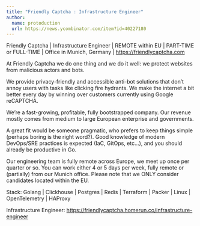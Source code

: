 ```yaml
---
title: "Friendly Captcha : Infrastructure Engineer"
author:
  name: protoduction
  url: https://news.ycombinator.com/item?id=40227180
---
```

Friendly Captcha | Infrastructure Engineer | REMOTE within EU | PART-TIME or FULL-TIME | Office in Munich, Germany | <a href="https:&#x2F;&#x2F;friendlycaptcha.com" rel="nofollow">https:&#x2F;&#x2F;friendlycaptcha.com</a>

At Friendly Captcha we do one thing and we do it well: we protect websites from malicious actors and bots.

We provide privacy-friendly and accessible anti-bot solutions that don’t annoy users with tasks like clicking fire hydrants. We make the internet a bit better every day by winning over customers currently using Google reCAPTCHA.

We’re a fast-growing, profitable, fully bootstrapped company. Our revenue mostly comes from medium to large European enterprise and governments.

A great fit would be someone pragmatic, who prefers to keep things simple (perhaps boring is the right word?). Good knowledge of modern DevOps&#x2F;SRE practices is expected (IaC, GitOps, etc...), and you should already be productive in Go.

Our engineering team is fully remote across Europe, we meet up once per quarter or so. You can work either 4 or 5 days per week, fully remote or (partially) from our Munich office. Please note that we ONLY consider candidates located within the EU.

Stack: Golang | Clickhouse | Postgres | Redis | Terraform | Packer | Linux | OpenTelemetry | HAProxy

Infrastructure Engineer: <a href="https:&#x2F;&#x2F;friendlycaptcha.homerun.co&#x2F;infrastructure-engineer" rel="nofollow">https:&#x2F;&#x2F;friendlycaptcha.homerun.co&#x2F;infrastructure-engineer</a>
